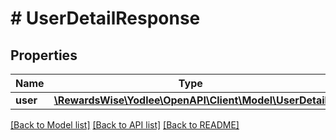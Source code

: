 # # UserDetailResponse

## Properties

Name | Type | Description | Notes
------------ | ------------- | ------------- | -------------
**user** | [**\RewardsWise\Yodlee\OpenAPI\Client\Model\UserDetail**](UserDetail.md) |  | [optional]

[[Back to Model list]](../../README.md#models) [[Back to API list]](../../README.md#endpoints) [[Back to README]](../../README.md)
